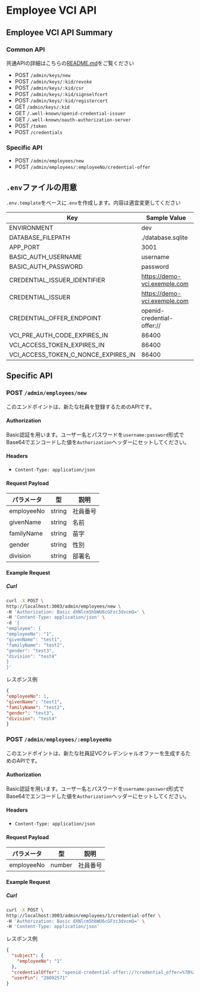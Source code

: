 # Employee VCI API
## Employee VCI API Summary

### Common API
共通APIの詳細はこちらの[README.md](../common/README_JP.md)をご覧ください
- POST `/admin/keys/new`
- POST `/admin/keys/:kid/revoke`
- POST `/admin/keys/:kid/csr`
- POST `/admin/keys/:kid/signselfcert`
- POST `/admin/keys/:kid/registercert`
- GET `/admin/keys/:kid`
- GET `/.well-known/openid-credential-issuer`
- GET `/.well-known/oauth-authorization-server`
- POST `/token`
- POST `/credentials`

### Specific API

- POST `/admin/employees/new`
- POST `/admin/employees/:employeeNo/credential-offer`

## `.env`ファイルの用意
`.env.template`をベースに`.env`を作成します。内容は適宜変更してください

| Key                                 | Sample Value                 | 
| ----------------------------------- |------------------------------| 
| ENVIRONMENT                         | dev                          | 
| DATABASE_FILEPATH                   | ./database.sqlite            | 
| APP_PORT                            | 3001                         | 
| BASIC_AUTH_USERNAME                 | username                     | 
| BASIC_AUTH_PASSWORD                 | password                     | 
| CREDENTIAL_ISSUER_IDENTIFIER        | https://demo-vci.exemple.com | 
| CREDENTIAL_ISSUER                   | https://demo-vci.exemple.com | 
| CREDENTIAL_OFFER_ENDPOINT           | openid-credential-offer://   | 
| VCI_PRE_AUTH_CODE_EXPIRES_IN        | 86400                        | 
| VCI_ACCESS_TOKEN_EXPIRES_IN         | 86400                        | 
| VCI_ACCESS_TOKEN_C_NONCE_EXPIRES_IN | 86400                        | 

## Specific API

### POST `/admin/employees/new`

このエンドポイントは、新たな社員を登録するためのAPIです。

#### Authorization

Basic認証を用います。ユーザー名とパスワードを`username:password`形式でBase64でエンコードした値を`Authorization`ヘッダーにセットしてください。

#### Headers

- `Content-Type: application/json`

#### Request Payload

| パラメータ      | 型     | 説明   |
|------------|--------|------|
| employeeNo | string | 社員番号 |
| givenName  | string | 名前   |
| familyName | string | 苗字   |
| gender     | string | 性別   |
| division   | string | 部署名  |

#### Example Request

##### Curl

```bash
curl -X POST \
http://localhost:3003/admin/employees/new \
-H 'Authorization: Basic dXNlcm5hbWU6cGFzc3dvcmQ=' \
-H 'Content-Type: application/json' \
-d '{
"employee": {
"employeeNo": "1",
"givenName": "test1",
"familyName": "test2",
"gender": "test3",
"division": "test4"
}
}'
```

レスポンス例
```json
{
"employeeNo": 1,
"givenName": "test1",
"familyName": "test2",
"gender": "test3",
"division": "test4"
}
```

### POST `/admin/employees/:employeeNo`

このエンドポイントは、新たな社員証VCクレデンシャルオファーを生成するためのAPIです。

#### Authorization

Basic認証を用います。ユーザー名とパスワードを`username:password`形式でBase64でエンコードした値を`Authorization`ヘッダーにセットしてください。

#### Headers

- `Content-Type: application/json`

#### Request Payload

| パラメータ | 型      | 説明   |
|------------|--------|------|
| employeeNo  | number | 社員番号 |

#### Example Request

##### Curl

```bash
curl -X POST \
http://localhost:3003/admin/employees/1/credential-offer \
-H 'Authorization: Basic dXNlcm5hbWU6cGFzc3dvcmQ=' \
-H 'Content-Type: application/json' 
```
レスポンス例
```json
{
  "subject": {
    "employeeNo": "1"
  },
  "credentialOffer": "openid-credential-offer://?credential_offer=%7B%22credential_issuer%22%3A%22https%3A%2F%2Fissuer.example.com%22%2C%22credentials%22%3A%5B%22EmployeeCredential%22%5D%2C%22grants%22%3A%7B%22urn%3Aietf%3Aparams%3Aoauth%3Agrant-type%3Apre-authorized_code%22%3A%7B%22pre-authorized_code%22%3A%22tH5yamPFHZ8pVr95Fhp26GCnzwAvgCfQ%22%2C%22user_pin_required%22%3Atrue%7D%7D%7D",
  "userPin": "28092571"
}
```
